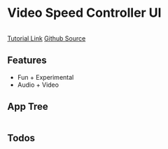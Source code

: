 # Video Speed Controller UI

<img src="" />

[Tutorial Link](https://courses.wesbos.com/account/access/5f602c40f8289514d0f9b6fc/view/194158897)
[Github Source](https://github.com/wesbos/JavaScript30/tree/master/28%20-%20Video%20Speed%20Controller)

## Features

- Fun + Experimental
- Audio + Video

## App Tree

```bash

```

## Todos